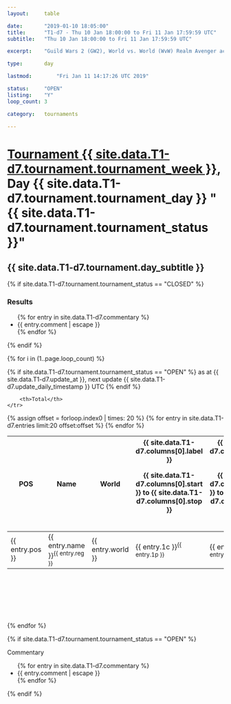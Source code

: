```yaml
---
layout: 	table

date: 		"2019-01-10 18:05:00"
title: 		"T1-d7 - Thu 10 Jan 18:00:00 to Fri 11 Jan 17:59:59 UTC"
subtitle: 	"Thu 10 Jan 18:00:00 to Fri 11 Jan 17:59:59 UTC"

excerpt:    "Guild Wars 2 (GW2), World vs. World (WvW) Realm Avenger achivement Tournament. \"Every Kill Counts\""

type:       day

lastmod: 		"Fri Jan 11 14:17:26 UTC 2019"

status:     "OPEN"
listing:    "Y"
loop_count: 3

category: 	tournaments

---
```

<div class="table_header">
    <h1><a href="{{ site.data.T1-d7.tournament.week_url }}">Tournament {{ site.data.T1-d7.tournament.tournament_week }}</a>, Day {{ site.data.T1-d7.tournament.tournament_day }} "{{ site.data.T1-d7.tournament.tournament_status }}"</h1>
    <h2>{{ site.data.T1-d7.tournament.day_subtitle }}</h2> 
</div>

{% if site.data.T1-d7.tournament.tournament_status == "CLOSED" %} 
<div class="commentary">
  <h3>Results</h3>
  <ul>
    {% for entry in site.data.T1-d7.commentary %}
    <li class="commentary_list">{{ entry.comment | escape }}</li>
    {% endfor %}
  </ul>
</div>
{% endif %}


{% for i in (1..page.loop_count) %}

{% if site.data.T1-d7.tournament.tournament_status == "OPEN" %} 
<span class="table_nextupdate">as at {{ site.data.T1-d7.update_at }}, next update {{ site.data.T1-d7.update_daily_timestamp }} UTC</span> 
{% endif %}

<table class="day_table">
  <colgroup>
    <col style="width:18px">
    <col style="width:55px">
    <col style="width:55px">
    <col style="width:12px">
    <col style="width:12px">
    <col style="width:12px">
    <col style="width:12px">
    <col style="width:12px">
    <col style="width:12px">
    <col style="width:12px">
    <col style="width:12px">
    <col style="width:12px">
    <col style="width:12px">
    <col style="width:12px">
    <col style="width:12px">
    <col style="width:12px">
    <col style="width:12px">
    <col style="width:12px">
    <col style="width:12px">
    <col style="width:12px">
    <col style="width:12px">
    <col style="width:12px">
    <col style="width:12px">
    <col style="width:12px">
    <col style="width:12px">
    <col style="width:12px">
    <col style="width:12px">
    <col style="width:18px">
  </colgroup>  
  <thead>
    <tr>
        <th>POS</th>
        <th class="AlignLeft">Name</th>
        <th class="AlignLeft">World</th>

<th><div class="label">{{ site.data.T1-d7.columns[0].label }}<p class="onhover">{{ site.data.T1-d7.columns[0].start }} to {{ site.data.T1-d7.columns[0].stop }}</p></div>​</th>
<th><div class="label">{{ site.data.T1-d7.columns[1].label }}<p class="onhover">{{ site.data.T1-d7.columns[1].start }} to {{ site.data.T1-d7.columns[1].stop }}</p></div>​</th>
<th><div class="label">{{ site.data.T1-d7.columns[2].label }}<p class="onhover">{{ site.data.T1-d7.columns[2].start }} to {{ site.data.T1-d7.columns[2].stop }}</p></div>​</th>
<th><div class="label">{{ site.data.T1-d7.columns[3].label }}<p class="onhover">{{ site.data.T1-d7.columns[3].start }} to {{ site.data.T1-d7.columns[3].stop }}</p></div>​</th>
<th><div class="label">{{ site.data.T1-d7.columns[4].label }}<p class="onhover">{{ site.data.T1-d7.columns[4].start }} to {{ site.data.T1-d7.columns[4].stop }}</p></div>​</th>
<th><div class="label">{{ site.data.T1-d7.columns[5].label }}<p class="onhover">{{ site.data.T1-d7.columns[5].start }} to {{ site.data.T1-d7.columns[5].stop }}</p></div>​</th>
<th><div class="label">{{ site.data.T1-d7.columns[6].label }}<p class="onhover">{{ site.data.T1-d7.columns[6].start }} to {{ site.data.T1-d7.columns[6].stop }}</p></div>​</th>
<th><div class="label">{{ site.data.T1-d7.columns[7].label }}<p class="onhover">{{ site.data.T1-d7.columns[7].start }} to {{ site.data.T1-d7.columns[7].stop }}</p></div>​</th>
<th><div class="label">{{ site.data.T1-d7.columns[8].label }}<p class="onhover">{{ site.data.T1-d7.columns[8].start }} to {{ site.data.T1-d7.columns[8].stop }}</p></div>​</th>
<th><div class="label">{{ site.data.T1-d7.columns[9].label }}<p class="onhover">{{ site.data.T1-d7.columns[9].start }} to {{ site.data.T1-d7.columns[9].stop }}</p></div>​</th>
<th><div class="label">{{ site.data.T1-d7.columns[10].label }}<p class="onhover">{{ site.data.T1-d7.columns[10].start }} to {{ site.data.T1-d7.columns[10].stop }}</p></div>​</th>

<th><div class="label">{{ site.data.T1-d7.columns[11].label }}<p class="onhover">{{ site.data.T1-d7.columns[11].start }} to {{ site.data.T1-d7.columns[11].stop }}</p></div>​</th>
<th><div class="label">{{ site.data.T1-d7.columns[12].label }}<p class="onhover">{{ site.data.T1-d7.columns[12].start }} to {{ site.data.T1-d7.columns[12].stop }}</p></div>​</th>
<th><div class="label">{{ site.data.T1-d7.columns[13].label }}<p class="onhover">{{ site.data.T1-d7.columns[13].start }} to {{ site.data.T1-d7.columns[13].stop }}</p></div>​</th>
<th><div class="label">{{ site.data.T1-d7.columns[14].label }}<p class="onhover">{{ site.data.T1-d7.columns[14].start }} to {{ site.data.T1-d7.columns[14].stop }}</p></div>​</th>
<th><div class="label">{{ site.data.T1-d7.columns[15].label }}<p class="onhover">{{ site.data.T1-d7.columns[15].start }} to {{ site.data.T1-d7.columns[15].stop }}</p></div>​</th>
<th><div class="label">{{ site.data.T1-d7.columns[16].label }}<p class="onhover">{{ site.data.T1-d7.columns[16].start }} to {{ site.data.T1-d7.columns[16].stop }}</p></div>​</th>
<th><div class="label">{{ site.data.T1-d7.columns[17].label }}<p class="onhover">{{ site.data.T1-d7.columns[17].start }} to {{ site.data.T1-d7.columns[17].stop }}</p></div>​</th>
<th><div class="label">{{ site.data.T1-d7.columns[18].label }}<p class="onhover">{{ site.data.T1-d7.columns[18].start }} to {{ site.data.T1-d7.columns[18].stop }}</p></div>​</th>
<th><div class="label">{{ site.data.T1-d7.columns[19].label }}<p class="onhover">{{ site.data.T1-d7.columns[19].start }} to {{ site.data.T1-d7.columns[19].stop }}</p></div>​</th>
<th><div class="label">{{ site.data.T1-d7.columns[20].label }}<p class="onhover">{{ site.data.T1-d7.columns[20].start }} to {{ site.data.T1-d7.columns[20].stop }}</p></div>​</th>

<th><div class="label">{{ site.data.T1-d7.columns[21].label }}<p class="onhover">{{ site.data.T1-d7.columns[21].start }} to {{ site.data.T1-d7.columns[21].stop }}</p></div>​</th>
<th><div class="label">{{ site.data.T1-d7.columns[22].label }}<p class="onhover">{{ site.data.T1-d7.columns[22].start }} to {{ site.data.T1-d7.columns[22].stop }}</p></div>​</th>
<th><div class="label">{{ site.data.T1-d7.columns[23].label }}<p class="onhover">{{ site.data.T1-d7.columns[23].start }} to {{ site.data.T1-d7.columns[23].stop }}</p></div>​</th>

        <th>Total</th>
    </tr>
  </thead>
  {% assign offset = forloop.index0 | times: 20 %}
<tbody>
{% for entry in site.data.T1-d7.entries limit:20 offset:offset %}
  <tr>
    <td class="pl{{ entry.pos }}">{{ entry.pos }}</td>
    <td class="AlignLeft">{{ entry.name }}<sup>{{ entry.reg }}</sup></td>
    <td class="AlignLeft">{{ entry.world }}</td>
    <td class="pl{{ entry.1p }}">{{ entry.1c }}<sup>{{ entry.1p }}</sup></td>
    <td class="pl{{ entry.2p }}">{{ entry.2c }}<sup>{{ entry.2p }}</sup></td>
    <td class="pl{{ entry.3p }}">{{ entry.3c }}<sup>{{ entry.3p }}</sup></td>
    <td class="pl{{ entry.4p }}">{{ entry.4c }}<sup>{{ entry.4p }}</sup></td>
    <td class="pl{{ entry.5p }}">{{ entry.5c }}<sup>{{ entry.5p }}</sup></td>
    <td class="pl{{ entry.6p }}">{{ entry.6c }}<sup>{{ entry.6p }}</sup></td>
    <td class="pl{{ entry.7p }}">{{ entry.7c }}<sup>{{ entry.7p }}</sup></td>
    <td class="pl{{ entry.8p }}">{{ entry.8c }}<sup>{{ entry.8p }}</sup></td>
    <td class="pl{{ entry.9p }}">{{ entry.9c }}<sup>{{ entry.9p }}</sup></td>
    <td class="pl{{ entry.10p }}">{{ entry.10c }}<sup>{{ entry.10p }}</sup></td>
    <td class="pl{{ entry.11p }}">{{ entry.11c }}<sup>{{ entry.11p }}</sup></td>
    <td class="pl{{ entry.12p }}">{{ entry.12c }}<sup>{{ entry.12p }}</sup></td>
    <td class="pl{{ entry.13p }}">{{ entry.13c }}<sup>{{ entry.13p }}</sup></td>
    <td class="pl{{ entry.14p }}">{{ entry.14c }}<sup>{{ entry.14p }}</sup></td>
    <td class="pl{{ entry.15p }}">{{ entry.15c }}<sup>{{ entry.15p }}</sup></td>
    <td class="pl{{ entry.16p }}">{{ entry.16c }}<sup>{{ entry.16p }}</sup></td>
    <td class="pl{{ entry.17p }}">{{ entry.17c }}<sup>{{ entry.17p }}</sup></td>
    <td class="pl{{ entry.18p }}">{{ entry.18c }}<sup>{{ entry.18p }}</sup></td>
    <td class="pl{{ entry.19p }}">{{ entry.19c }}<sup>{{ entry.19p }}</sup></td>
    <td class="pl{{ entry.20p }}">{{ entry.20c }}<sup>{{ entry.20p }}</sup></td>
    <td class="pl{{ entry.21p }}">{{ entry.21c }}<sup>{{ entry.21p }}</sup></td>
    <td class="pl{{ entry.22p }}">{{ entry.22c }}<sup>{{ entry.22p }}</sup></td>
    <td class="pl{{ entry.23p }}">{{ entry.23c }}<sup>{{ entry.23p }}</sup></td>
    <td class="pl{{ entry.24p }}">{{ entry.24c }}<sup>{{ entry.24p }}</sup></td>
    <td>{{ entry.total }}</td>
  </tr>
{% endfor %}  
</tbody>
</table>
<div class="leaderboard">
  <script async src="//pagead2.googlesyndication.com/pagead/js/adsbygoogle.js"></script>
  <!-- 728x90 -->
  <ins class="adsbygoogle"
       style="display:inline-block;width:728px;height:90px"
       data-ad-client="ca-pub-3274917281288240"
       data-ad-slot="3870538733"></ins>
  <script>
  (adsbygoogle = window.adsbygoogle || []).push({});
  </script>    
</div>
<br />
{% endfor %}

{% if site.data.T1-d7.tournament.tournament_status == "OPEN" %} 
<div class="commentary">
  <span class="commentary_title">Commentary</span>
  <ul>
    {% for entry in site.data.T1-d7.commentary %}
    <li class="commentary_list">{{ entry.comment | escape }}</li>
    {% endfor %}
  </ul>
</div>
{% endif %}


